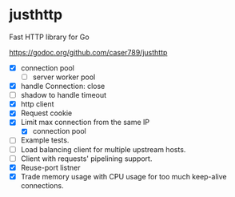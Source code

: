 # justhttp

Fast HTTP library for Go

https://godoc.org/github.com/caser789/justhttp
- [x] connection pool
    - [ ] server worker pool
- [x] handle Connection: close
- [ ] shadow to handle timeout
- [x] http client
- [x] Request cookie
- [x] Limit max connection from the same IP
    - [x] connection pool
- [ ] Example tests.
- [ ] Load balancing client for multiple upstream hosts.
- [ ] Client with requests' pipelining support.
- [x] Reuse-port listner
- [x] Trade memory usage with CPU usage for too much keep-alive connections.

